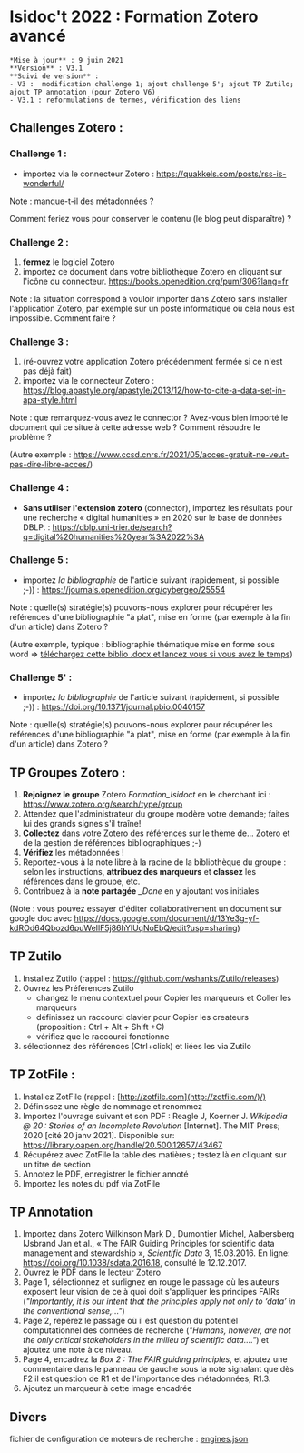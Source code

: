 # Isidoc't 2022 : Formation Zotero avancé

```
*Mise à jour** : 9 juin 2021
**Version** : V3.1
**Suivi de version** : 
- V3 :  modification challenge 1; ajout challenge 5'; ajout TP Zutilo; ajout TP annotation (pour Zotero V6)
- V3.1 : reformulations de termes, vérification des liens
```

## Challenges Zotero :

### Challenge 1 : 

-   importez via le connecteur Zotero : <https://quakkels.com/posts/rss-is-wonderful/>

Note : manque-t-il des métadonnées ?

Comment feriez vous pour conserver le contenu (le blog peut disparaître) ?


### Challenge 2 :

1.   **fermez** le logiciel Zotero
2.   importez ce document dans votre bibliothèque Zotero en cliquant sur l'icône du connecteur. <https://books.openedition.org/pum/306?lang=fr>

Note : la situation correspond à  vouloir importer dans Zotero sans installer l'application Zotero, par exemple sur un poste informatique où cela nous est impossible. Comment faire ?


### Challenge 3 :

1.   (ré-ouvrez votre application Zotero précédemment fermée si ce n'est pas déjà fait)
2.   importez via le connecteur Zotero : <https://blog.apastyle.org/apastyle/2013/12/how-to-cite-a-data-set-in-apa-style.html>

Note : que remarquez-vous avez le connector ? Avez-vous bien importé le document qui ce situe à cette adresse web ? Comment résoudre le problème ?

(Autre exemple : https://www.ccsd.cnrs.fr/2021/05/acces-gratuit-ne-veut-pas-dire-libre-acces/)


### Challenge 4 :

-   **Sans utiliser l'extension zotero** (connector), importez les résultats pour une recherche « digital humanities » en 2020 sur le base de données DBLP. : <https://dblp.uni-trier.de/search?q=digital%20humanities%20year%3A2022%3A>


### Challenge 5 :

-   importez *la bibliographie* de l'article suivant (rapidement, si possible ;-)) : <https://journals.openedition.org/cybergeo/25554>

Note : quelle(s) stratégie(s) pouvons-nous explorer pour récupérer les références d'une bibliographie "à plat", mise en forme (par exemple à la fin d'un article) dans Zotero ?

(Autre exemple, typique : bibliographie thématique mise en forme sous word => [téléchargez cette biblio .docx et lancez vous si vous avez le temps](https://bul.univ-lyon2.fr/index.php/s/2LsHnhXOBr8O5WU))

### Challenge 5' :

-   importez *la bibliographie* de l'article suivant (rapidement, si possible ;-)) : <https://doi.org/10.1371/journal.pbio.0040157>

Note : quelle(s) stratégie(s) pouvons-nous explorer pour récupérer les références d'une bibliographie "à plat", mise en forme (par exemple à la fin d'un article) dans Zotero ?

## TP Groupes Zotero : 

 1. **Rejoignez le groupe** Zotero *Formation_Isidoct* en le cherchant ici : https://www.zotero.org/search/type/group
 3. Attendez que l'administrateur du groupe modère votre demande; faites lui des grands signes s'il traîne!
 4. **Collectez** dans votre Zotero des références sur le thème de... Zotero et de la gestion de références bibliographiques ;-)
 5. **Vérifiez** les métadonnées !
 6. Reportez-vous à la note libre à la racine de la bibliothèque du groupe : selon les instructions, **attribuez des marqueurs** et **classez** les références dans le groupe, etc.
 7.  Contribuez à la **note partagée** *_Done* en y ajoutant vos initiales

(Note : vous pouvez essayer d'éditer collaborativement un document sur google doc avec https://docs.google.com/document/d/13Ye3g-yf-kdROd64Qbozd6puWeIlF5j86hYlUqNoEbQ/edit?usp=sharing)


## TP Zutilo
1. Installez Zutilo (rappel : https://github.com/wshanks/Zutilo/releases)
2. Ouvrez les Préférences Zutilo
    - changez le menu contextuel pour Copier les marqueurs et Coller les marqueurs  
    - définissez un raccourci clavier pour Copier les createurs (proposition : Ctrl + Alt + Shift +C)
    - vérifiez que le raccourci fonctionne
3. sélectionnez des références (Ctrl+click) et liées les via Zutilo
 
## TP ZotFile : 

1.  Installez ZotFile (rappel : [http://zotfile.com](http://zotfile.com/)/)
2.  Définissez une règle de nommage et renommez
3.  Importez l'ouvrage suivant et son PDF : Reagle J, Koerner J. *Wikipedia @ 20 : Stories of an Incomplete Revolution* \[Internet\]. The MIT Press; 2020 \[cité 20 janv 2021\]. Disponible sur: <https://library.oapen.org/handle/20.500.12657/43467>
4.  Récupérez avec ZotFile la table des matières ; testez là en cliquant sur un titre de section
5.  Annotez le PDF, enregistrer le fichier annoté
6.  Importez les notes du pdf via ZotFile

## TP Annotation
1. Importez dans Zotero  Wilkinson Mark D., Dumontier Michel, Aalbersberg IJsbrand Jan et al., « The FAIR Guiding Principles for scientific data management and stewardship », _Scientific Data_ 3, 15.03.2016. En ligne: <https://doi.org/10.1038/sdata.2016.18>, consulté le 12.12.2017.
2. Ouvrez le PDF dans le lecteur Zotero
3. Page 1, sélectionnez et surlignez en rouge le passage où les auteurs exposent leur vision de ce à quoi doit s'appliquer les principes FAIRs (_"Importantly, it is our intent that the principles apply not only to ‘data’ in the conventional sense,..."_)
4. Page 2, repérez le passage où il est question du potentiel computationnel des données de recherche (_"Humans, however, are not the only critical stakeholders in the milieu of scientific data...."_) et ajoutez une note à ce niveau.
5. Page 4,  encadrez la _Box 2 : The FAIR guiding principles_, et ajoutez une commentaire dans le panneau de gauche sous la note signalant que dès F2 il est question de R1 et de l'importance des métadonnées;  R1.3.
6. Ajoutez un marqueur à cette image encadrée

## Divers
fichier de configuration de moteurs de recherche : [engines.json]()
